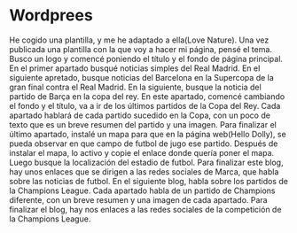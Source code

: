 # Wordprees
He cogido una plantilla, y me he adaptado a ella(Love Nature).
Una vez publicada una plantilla con la que voy a hacer mi página, pensé el tema.
Busco un logo y comencé poniendo el título y el fondo de página principal.
En el primer apartado busqué noticias simples del Real Madrid.
En el siguiente apretado, busque noticias del Barcelona en la Supercopa de la gran final contra el Real Madrid.
En la siguiente, busque la noticia del partido de Barça en la copa del rey.
En este apartado, comencé cambiando el fondo y el título, va a ir de los últimos partidos de la Copa del Rey.
Cada apartado hablará de cada partido sucedido en la Copa, con un poco de texto que es un breve resumen del partido y una imagen.
Para finalizar el último apartado, instalé un mapa para que en la página web(Hello Dolly), se pueda observar en que campo de futbol de jugo ese partido.
Después de instalar el mapa, lo activo y copie el enlace donde quería poner el mapa.
Luego busque la localización del estadio de futbol.
Para finalizar este blog, hay unos enlaces que se dirigen a las redes sociales de Marca, que habla sobre las noticias de futbol.
En el siguiente blog, habla sobre los partidos de la Champions League.
Cada apartado habla de un partido de Champions diferente, con un breve resumen y una imagen de cada apartado.
Para finalizar el blog, hay nos enlaces a las redes sociales de la competición de la Champions League.

